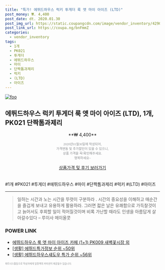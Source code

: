 ```yaml
--- 
title: "특가! 에뛰드하우스 럭키 투게더 룩 앳 마이 아이즈 (LTD)" 
post_money: ₩. 4,400 
post_date: dt. 2020.01.30 
post_img_url: https://static.coupangcdn.com/image/vendor_inventory/4290/afca452442f883a0e9581e4e202edef0f370b96fb354729df3c2755c0a8c.jpg 
post_link_url: https://coupa.ng/bnFmmZ 
categories: 
  - vendor_inventory 
tags: 
  - 1개 
  - PK021 
  - 투게더 
  - 에뛰드하우스 
  - 마이 
  - 단짝톰과제리 
  - 럭키 
  - (LTD) 
  - 아이즈 
--- 
```

[![foo](https://static.coupangcdn.com/image/vendor_inventory/4290/afca452442f883a0e9581e4e202edef0f370b96fb354729df3c2755c0a8c.jpg)](https://coupa.ng/bnFmmZ) 

## 에뛰드하우스 럭키 투게더 룩 앳 마이 아이즈 (LTD), 1개, PK021 단짝톰과제리 
<p style="text-align: center;">**₩ 4,400**</p> 
<p style="text-align: center;"><span style="color: #898c8f; font-family: Georgia,Times,serif; font-size: 0.75em;">2020년01월30일에 작성되어, <br>가격변동 및 추가할인이 있을 수 있으니,<br> 상품 가격을 꼭!확인해주세요.<br>행복하세요~</span> 
</p>	 
<div markdown="0" style="text-align: center;"><a href="https://coupa.ng/bnFmmZ" class="btn btn--success">상품가격 및 후기 보러가기</a></div> 
<br><br> 
  #1개 #PK021 #투게더 #에뛰드하우스 #마이 #단짝톰과제리 #럭키 #(LTD) #아이즈 
<hr> 

> 일하는 시간과 노는 시간을 뚜렷이 구분하라 . 시간의 중요성을 이해하고 매순간을 즐겁게 보내고 유용하게 활용하라. 그러면 젋은 날은 유쾌함으로 가득찰것이고 늙어서도 후회할 일이 적어질것이며 비록 가난할 때라도 인생을 아름답게 살아갈수있다  – 루이사 메이올콧 


### POWER LINK

* <a href="https://blog.naver.com/fasyy4321/221789914925" target="_blank">에뛰드하우스 룩 앳 마이 아이즈 카페 (1+1) PK009 새벽꽃시장 외</a>
* <a href="https://blog.naver.com/sakai111/221771489358" target="_blank"> [생활] 에뛰드특가정보 순위 ~50위</a>
* <a href="https://blog.naver.com/sakai111/221789602489" target="_blank"> [생활] 에뛰드하우스섀도우 특가 순위 ~56위</a>

<span style="color: #898c8f; font-family: Georgia,Times,serif; font-size: 0.55em;">파트너스활동으로 작성자에게 일정액의 커미션이 제공될수 있습니다.</span> 
